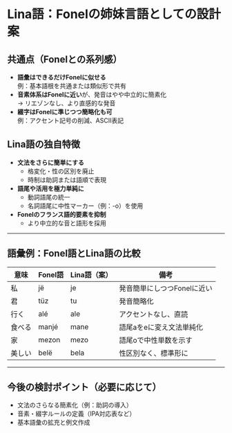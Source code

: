 # Lina語：Fonelの姉妹言語としての設計案

## 共通点（Fonelとの系列感）

- **語彙はできるだけFonelに似せる**  
  例：基本語根を共通または類似形で共有
- **音素体系はFonelに近い**が、発音はやや中立的に簡素化  
  → リエゾンなし、より直感的な発音
- **綴字はFonelに準じつつ簡略化も可**  
  例：アクセント記号の削減、ASCII表記

## Lina語の独自特徴

- **文法をさらに簡単にする**
  - 格変化・性の区別を廃止
  - 時制は助詞または語順で表現
- **語尾や活用を極力単純に**
  - 動詞語尾の統一
  - 名詞語尾に中性マーカー（例：-o）を使用
- **Fonelのフランス語的要素を抑制**
  - より中立的な音と語形を採用

---

## 語彙例：Fonel語とLina語の比較

| 意味   | Fonel語 | Lina語（案） | 備考                                       |
|--------|---------|---------------|--------------------------------------------|
| 私     | jë      | je            | 発音簡単にしつつFonelに近い               |
| 君     | tüz     | tu            | 発音簡略化                                 |
| 行く   | alé     | ale           | アクセントなし、直読                       |
| 食べる | manjé   | mane          | 語尾aをeに変え文法単純化                   |
| 家     | mezon   | mezo          | 語尾oで中性単数を示す                      |
| 美しい | belë    | bela          | 性区別なく、標準形に                       |

---

## 今後の検討ポイント（必要に応じて）

- 文法のさらなる簡素化（例：助詞の導入）
- 音素・綴字ルールの定義（IPA対応表など）
- 基本語彙の拡充と例文作成
